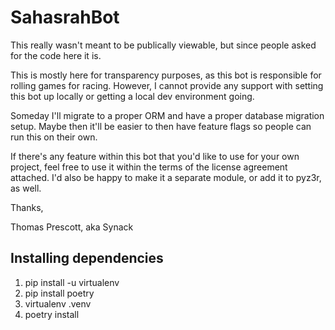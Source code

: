 # SahasrahBot

This really wasn't meant to be publically viewable, but since people asked for the code here it is.

This is mostly here for transparency purposes, as this bot is responsible for rolling games for racing.  However, I cannot provide any support with setting this bot up locally or getting a local dev environment going.

Someday I'll migrate to a proper ORM and have a proper database migration setup.   Maybe then it'll be easier to then have feature flags so people can run this on their own.

If there's any feature within this bot that you'd like to use for your own project, feel free to use it within the terms of the license agreement attached.  I'd also be happy to make it a separate module, or add it to pyz3r, as well.

Thanks,

Thomas Prescott, aka Synack

## Installing dependencies

1.  pip install -u virtualenv
2.  pip install poetry
3.  virtualenv .venv
4.  poetry install
